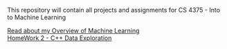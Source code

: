 
This repository will contain all projects and assignments for CS 4375 - Into to Machine Learning

[Read about my Overview of Machine Learning](https://github.com/Abed-KP/CS-4375---Machine-Learning/blob/main/ASA190005_Homework_1.pdf)<br />
[HomeWork 2 - C++ Data Exploration](https://github.com/Abed-KP/CS-4375---Machine-Learning/tree/main/HW2-ASA19005)
